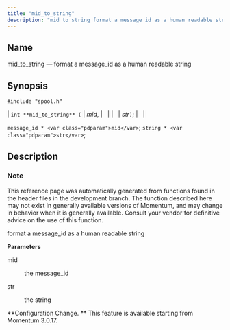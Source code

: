 ```yaml
---
title: "mid_to_string"
description: "mid to string format a message id as a human readable string int mid to string mid str message id mid string str This reference page was automatically generated from functions found in the header files in the development branch The function described here may not exist in generally available..."
---
```


<a name="apis.mid_to_string"></a> 
## Name

mid_to_string — format a message_id as a human readable string

## Synopsis

`#include "spool.h"`

| `int **mid_to_string** (` | <var class="pdparam">mid</var>, |   |
|   | <var class="pdparam">str</var>`)`; |   |

`message_id * <var class="pdparam">mid</var>`;
`string * <var class="pdparam">str</var>`;<a name="idp64143376"></a> 
## Description

### Note

This reference page was automatically generated from functions found in the header files in the development branch. The function described here may not exist in generally available versions of Momentum, and may change in behavior when it is generally available. Consult your vendor for definitive advice on the use of this function.

format a message_id as a human readable string

**<a name="idp64146256"></a> Parameters**

<dl class="variablelist">

<dt>mid</dt>

<dd>

the message_id

</dd>

<dt>str</dt>

<dd>

the string

</dd>

</dl>

**Configuration Change. ** This feature is available starting from Momentum 3.0.17.